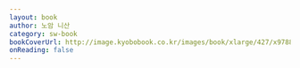 ```yaml
---
layout: book
author: 노암 니산
category: sw-book
bookCoverUrl: http://image.kyobobook.co.kr/images/book/xlarge/427/x9788966262427.jpg
onReading: false
---
```

